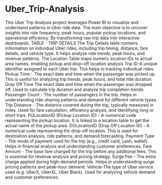 # Uber_Trip-Analysis
This Uber Trip Analysis project leverages Power BI to visualize and understand patterns in Uber ride data. The main objective is to uncover insights into ride frequency, peak hours, popular pickup locations, and operational efficiency. By transforming raw trip data into interactive dashboards.
TABLE - TRIP DETAILS
The Trip Details table contains information on individual Uber rides, including trip timing, distance, fare details, and vehicle type. It helps analyze ride trends, peak hours, and revenue patterns. The Location Table maps numeric location IDs to actual area names, enabling pickup and drop-off location analysis
Trip ID-A unique identifier assigned to each Uber trip. This helps in tracking individual rides. 
Pickup Time - The exact date and time when the passenger was picked up. This is useful for analyzing trip trends, peak hours, and total ride duration. 
Drop Off Time The exact date and time when the passenger was dropped off. Used to calculate trip duration and analyze trip completion trends. 
Passenger Count - The number of passengers in the trip. Helps in understanding ride-sharing patterns and demand for different vehicle types. 
Trip Distance - The distance covered during the trip, typically measured in miles. Used for fare calculation, efficiency analysis, and identifying long or short trips. 
PULocationID (Pickup Location ID) - A numerical code representing the pickup location. It is linked to a location table to get the actual name of the pickup area. 
DOLocationID (Drop Off Location ID) - A numerical code representing the drop-off location. This is used for destination analysis, ride patterns, and demand forecasting. 
Payment Type - The mode of payment used for the trip (e.g., credit card, cash, wallet). Helps in financial analysis and understanding customer preferences. 
Fare Amount - The base fare charged for the trip before any additional fees. This is essential for revenue analysis and pricing strategy. 
Surge Fee - The extra charge applied during high-demand periods. Helps in understanding surge pricing patterns and peak-hour demand. 
Vehicle-The type of Uber service used (e.g. UberX, UberXL, Uber Black). Used for analyzing vehicle demand and customer preferences. 
